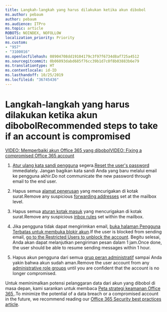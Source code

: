 ```yaml
---
title: Langkah-langkah yang harus dilakukan ketika akun dibobol
ms.author: pebaum
author: pebaum
ms.audience: ITPro
ms.topic: article
ROBOTS: NOINDEX, NOFOLLOW
localization_priority: Priority
ms.custom:
- "957"
- "3100016"
ms.openlocfilehash: 08904708dd19104179c3f97f6734d8af725a4512
ms.sourcegitcommit: 0b06093dabd685f76cc39b1d7c0f8b03883b6e79
ms.translationtype: HT
ms.contentlocale: id-ID
ms.lasthandoff: 10/25/2019
ms.locfileid: "36745436"
---
```

# <a name="recommended-steps-to-take-if-an-account-is-compromised"></a><span data-ttu-id="25882-102">Langkah-langkah yang harus dilakukan ketika akun dibobol</span><span class="sxs-lookup"><span data-stu-id="25882-102">Recommended steps to take if an account is compromised</span></span>

[<span data-ttu-id="25882-103">VIDEO: Memperbaiki akun Office 365 yang dibobol</span><span class="sxs-lookup"><span data-stu-id="25882-103">VIDEO: Fixing a compromised Office 365 account</span></span>](https://www.microsoft.com/videoplayer/embed/RE2jvOb?pid=ocpVideo0-innerdiv-oneplayer&amp;postJsllMsg=true&amp;maskLevel=20&amp;autoplay=true)
  
1. <span data-ttu-id="25882-104">[Atur ulang kata sandi pengguna](https://docs.microsoft.com/office365/admin/add-users/reset-passwords) segera.</span><span class="sxs-lookup"><span data-stu-id="25882-104">[Reset the user's password](https://docs.microsoft.com/office365/admin/add-users/reset-passwords) immediately.</span></span> <span data-ttu-id="25882-105">Jangan bagikan kata sandi Anda yang baru melalui email ke pengguna akhir.</span><span class="sxs-lookup"><span data-stu-id="25882-105">Do not communicate the new password through email to the end user.</span></span>

2. <span data-ttu-id="25882-106">Hapus semua [alamat penerusan](https://docs.microsoft.com/office365/admin/email/configure-email-forwarding) yang mencurigakan di kotak surat.</span><span class="sxs-lookup"><span data-stu-id="25882-106">Remove any suspicious [forwarding addresses](https://docs.microsoft.com/office365/admin/email/configure-email-forwarding) set at the mailbox level.</span></span>

3. <span data-ttu-id="25882-107">Hapus semua [aturan kotak masuk](https://support.office.com/article/1433E3A0-7FB0-4999-B536-50E05CB67FED) yang mencurigakan di kotak surat.</span><span class="sxs-lookup"><span data-stu-id="25882-107">Remove any suspicious [inbox rules](https://support.office.com/article/1433E3A0-7FB0-4999-B536-50E05CB67FED) set within the mailbox.</span></span>

4. <span data-ttu-id="25882-108">Jika pengguna tidak dapat mengirimkan email, [buka halaman Pengguna Terbatas untuk membuka blokir akun](https://protection.office.com/?hash=/restrictedusers).</span><span class="sxs-lookup"><span data-stu-id="25882-108">If the user is blocked from sending email, [go to the Restricted Users to unblock the account](https://protection.office.com/?hash=/restrictedusers).</span></span> <span data-ttu-id="25882-109">Begitu selesai, Anda akan dapat melanjutkan pengiriman pesan dalam 1 jam.</span><span class="sxs-lookup"><span data-stu-id="25882-109">Once done, the user should be able to resume sending messages within 1 hour.</span></span>

5. <span data-ttu-id="25882-110">Hapus akun pengguna dari semua [grup peran administratif](https://docs.microsoft.com//office365/admin/add-users/assign-admin-roles) sampai Anda yakin bahwa akun sudah aman.</span><span class="sxs-lookup"><span data-stu-id="25882-110">Remove the user account from any [administrative role groups](https://docs.microsoft.com//office365/admin/add-users/assign-admin-roles) until you are confident that the account is no longer compromised.</span></span>

<span data-ttu-id="25882-111">Untuk meminimalkan potensi pelanggaran data dari akun yang dibobol di masa depan, kami sarankan untuk membaca [Peta strategi keamanan Office 365 ](https://docs.microsoft.com//office365/securitycompliance/security-roadmap).</span><span class="sxs-lookup"><span data-stu-id="25882-111">To minimize the potential of a data breach or a compromised account in the future, we recommend reading our [Office 365 Security best practices article](https://docs.microsoft.com//office365/securitycompliance/security-roadmap).</span></span>
  